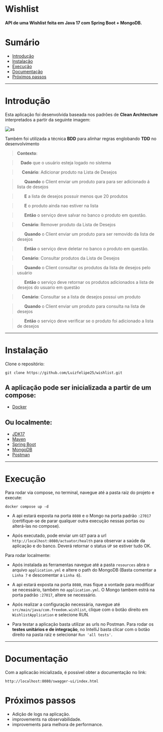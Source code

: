#  Wishlist

#### API de uma Wishlist feita em Java 17 com Spring Boot + MongoDB.

# Sumário <!-- omit in toc -->
- [Introdução](#introdução)
- [Instalação](#instalação)
- [Execução](#execução)
- [Documentação](#documentação)
- [Próximos passos](#próximos-passos)

---

# Introdução
Esta aplicação foi desenvolvida baseada nos padrões de  **Clean Archtecture** interpretados a partir da seguinte imagem:

![as](https://github.com/Luizfelipe25/cardAPI/assets/69943563/9752d257-00a1-4573-a5a6-266d98496e4b)

Também foi utilizada a técnica **BDD** para alinhar regras englobando **TDD** no desenvolvimento
> **Contexto**: 

> &nbsp;&nbsp;  **Dado** que o usuário esteja logado no sistema

> &nbsp;&nbsp;&nbsp;&nbsp;**Cenário**: Adicionar produto na Lista de Desejos

> &nbsp;&nbsp;&nbsp;&nbsp;&nbsp;&nbsp;**Quando** o Client enviar um produto para para ser adicionado á lista de desejos

> &nbsp;&nbsp;&nbsp;&nbsp;&nbsp;&nbsp;**E** a lista de desejos possuir menos que 20 produtos

> &nbsp;&nbsp;&nbsp;&nbsp;&nbsp;&nbsp;**E** o produto ainda nao estiver na lista

> &nbsp;&nbsp;&nbsp;&nbsp;&nbsp;&nbsp;**Então** o serviço deve salvar no banco o produto em questão.

> &nbsp;&nbsp;&nbsp;&nbsp;**Cenário**: Remover produto da Lista de Desejos

> &nbsp;&nbsp;&nbsp;&nbsp;&nbsp;&nbsp;**Quando** o Client enviar um produto para ser removido da lista de desejos 

> &nbsp;&nbsp;&nbsp;&nbsp;&nbsp;&nbsp;**Então** o serviço deve deletar no banco o produto em questão.

> &nbsp;&nbsp;&nbsp;&nbsp;**Cenário**: Consultar produtos da Lista de Desejos

> &nbsp;&nbsp;&nbsp;&nbsp;&nbsp;&nbsp;**Quando** o Client consultar os produtos da lista de desejos pelo usuário

> &nbsp;&nbsp;&nbsp;&nbsp;&nbsp;&nbsp;**Então** o serviço deve retornar os produtos adicionados a lista de desejos do usuario em questão

> &nbsp;&nbsp;&nbsp;&nbsp;**Cenário**: Consultar se a lista de desejos possui um produto

> &nbsp;&nbsp;&nbsp;&nbsp;&nbsp;&nbsp;**Quando** o Client enviar um produto para consulta na lista de desejos 

> &nbsp;&nbsp;&nbsp;&nbsp;&nbsp;&nbsp;**Então** o serviço deve verificar se o produto foi adicionado a lista de desejos

---

# Instalação
Clone o repositório:

    git clone https://github.com/Luizfelipe25/wishlist.git
    
## A aplicação pode ser inicializada a partir de um compose:
- [Docker](https://www.digitalocean.com/community/tutorials/how-to-install-and-use-docker-compose-on-ubuntu-20-04)

## Ou localmente:
- [JDK17](https://openjdk.java.net/install/)
- [Maven](https://maven.apache.org/)
- [Spring Boot](https://spring.io/projects/spring-boot)
- [MongoDB](https://www.mongodb.com/docs/manual/installation/) 
- [Postman](https://learning.postman.com/docs/getting-started/installation-and-updates/)

---

# Execução

Para rodar via compose, no terminal, navegue até a pasta raiz do projeto e execute:

    docker compose up -d

* A api estará exposta na porta `8080` e o Mongo na porta padrão `:27017` (certifique-se de parar qualquer outra execução nessas portas ou alterá-las no compose).

* Após executado, pode enviar um `GET` para a url `http://localhost:8080/actuator/health` para observar a saúde da aplicação e do banco. Deverá retornar o status `UP` se estiver tudo OK.

Para rodar localmente:
* Após instalada as ferramentas navegue até a pasta `resources` abra o arquivo `application.yml` e altere o path do MongoDB (Basta comentar a `Linha 7` e descomentar a `Linha 6`).

* A api estará exposta na porta `8080`, mas fique a vontade para modificar se necessário, também no `application.yml`. O Mongo tambem estrá na porta padrão `:27017`, altere se necessário.

* Após realizar a configuração necessária, navegue até `src/main/java/com.freedom.wishlist`, clique com o botão direito em `WishlistApplication` e selecione RUN.

* Para testar a aplicação basta utilizar as urls no Postman. Para rodar os **testes unitários e de integração**, no IntelliJ basta clicar com o botão direito na pasta raiz e selecionar  `Run 'all tests'`.
---

# Documentação
Com a aplicacão inicializada, é possivel obter a documentação no link:

```
http://localhost:8080/swagger-ui/index.html
```

# Próximos passos
* Adição de logs na aplicação.
* improvements na observabilidade.
* improvements para melhora de performance.

